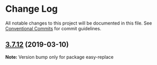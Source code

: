 # Change Log

All notable changes to this project will be documented in this file.
See [Conventional Commits](https://conventionalcommits.org) for commit guidelines.

## [3.7.12](https://gitlab.com/codsen/codsen/compare/easy-replace@3.7.10...easy-replace@3.7.12) (2019-03-10)

**Note:** Version bump only for package easy-replace
